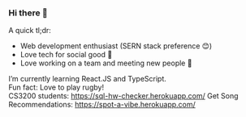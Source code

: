 ### Hi there 👋
A quick tl;dr:

  - Web development enthusiast (SERN stack preference 😊)
  - Love tech for social good 🤝
  - Love working on a team and meeting new people 🙌


I’m currently learning React.JS and TypeScript.  
Fun fact: Love to play rugby!  
CS3200 students: https://sql-hw-checker.herokuapp.com/
Get Song Recommendations: https://spot-a-vibe.herokuapp.com/

<!--
**yanDavid21/yanDavid21** is a ✨ _special_ ✨ repository because its `README.md` (this file) appears on your GitHub profile.

Here are some ideas to get you started:



- 👯 I’m looking to collaborate on ...
- 🤔 I’m looking for help with ...
- 💬 Ask me about ...
- 📫 How to reach me: ...
- 😄 Pronouns: ...
- 
-->
